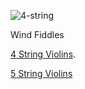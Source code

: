 
![4-string](Images/IMG_2352.heic)
<p> Wind Fiddles</p>

[4 String Violins](./4-strings.html).

[5 String Violins](./5-strings.html)